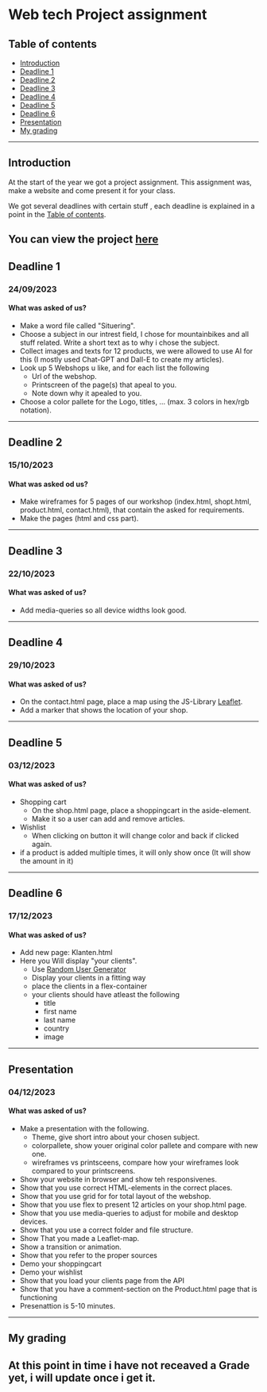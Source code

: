 # **Web tech Project assignment**
## Table of contents
- [Introduction](#introduction)
- [Deadline 1](#deadline-1)
- [Deadline 2](#deadline-2)
- [Deadline 3](#deadline-3)
- [Deadline 4](#deadline-4)
- [Deadline 5](#deadline-5)
- [Deadline 6](#deadline-6)
- [Presentation](#presentation)
- [My grading](#my-grading)
---
## Introduction
At the start of the year we got a project assignment.  This assignment was, make a website and come present it for your class.

We got several deadlines with certain stuff , each deadline is explained in a point in the [Table of contents](#table-of-contents).

You can view the project [here](https://jarneke.github.io/Web_tech-project_assignment/)
---
## Deadline 1
### 24/09/2023
#### What was asked of us?
- Make a word file called "Situering".
- Choose a subject in our intrest field, I chose for mountainbikes and all stuff related.  Write a short text as to why i chose the subject.
- Collect images and texts for 12 products, we were allowed to use AI for this (I mostly used Chat-GPT and Dall-E to create my articles).
- Look up 5 Webshops u like, and for each list the following
  - Url of the webshop.
  - Printscreen of the page(s) that apeal to you.
  - Note down why it apealed to you.
- Choose a color pallete for the Logo, titles, ... (max. 3 colors in hex/rgb notation).
---
## Deadline 2
### 15/10/2023
#### What was asked od us?
- Make wireframes for 5 pages of our workshop (index.html, shopt.html, product.html, contact.html), that contain the asked for requirements.
- Make the pages (html and css part).
---
## Deadline 3
### 22/10/2023
#### What was asked of us?
- Add media-queries so all device widths look good.
---
## Deadline 4
### 29/10/2023
#### What was asked of us?
- On the contact.html page, place a map using the JS-Library [Leaflet](https://leafletjs.com).
- Add a marker that shows the location of your shop.
---
## Deadline 5
### 03/12/2023
#### What was asked of us?
- Shopping cart
  - On the shop.html page, place a shoppingcart in the aside-element.
  - Make it so a user can add and remove articles.
- Wishlist
  - When clicking on button it will change color and back if clicked again.
- if a product is added multiple times, it will only show once (It will show the amount in it)
---
## Deadline 6
### 17/12/2023
#### What was asked of us?
- Add new page: Klanten.html
- Here you Will display "your clients".
  - Use [Random User Generator](https://randomuser.me/)
  - Display your clients in a fitting way
  - place the clients in a flex-container
  - your clients should have atleast the following
    - title
    - first name
    - last name
    - country
    - image
---
## Presentation
### 04/12/2023
#### What was asked of us?
- Make a presentation with the following.
  - Theme, give short intro about your chosen subject.
  - colorpallete, show youer original color pallete and compare with new one.
  - wireframes vs printsceens, compare how your wireframes look compared to your printscreens.
- Show your website in browser and show teh responsivenes.
- Show that you use correct HTML-elements in the correct places.
- Show that you use grid for for total layout of the webshop.
- Show that you use flex to present 12 articles on your shop.html page.
- Show that you use media-queries to adjust for mobile and desktop devices.
- Show that you use a correct folder and file structure.
- Show That you made a Leaflet-map.
- Show a transition or animation.
- Show that you refer to the proper sources
- Demo your shoppingcart
- Demo your wishlist
- Show that you load your clients page from the API
- Show that you have a comment-section on the Product.html page that is functioning
- Presenattion is 5-10 minutes.
---
## My grading
At this point in time i have not receaved a Grade yet, i will update once i get it.
---
